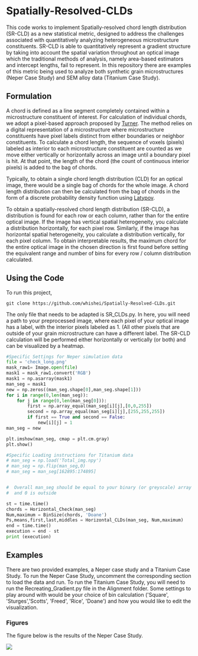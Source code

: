 # Spatially-Resolved-CLDs
This code works to implement Spatially-resolved chord length distribution (SR-CLD) as a new statistical metric, designed to address the challenges associated with quantitatively analyzing heterogeneous microstructure constituents. SR-CLD is able to quantitatively represent a gradient structure by taking into account the spatial variation throughout an optical image which the traditional methods of analysis, namely area-based estimators and intercept lengths, fail to represent. In this repository there are examples of this metric being used to analyze both synthetic grain microstructures (Neper Case Study) and SEM alloy data (Titanium Case Study). 

## Formulation

A chord is defined as a line segment completely contained within a microstructure constituent of interest. For calculation of individual chords, we adopt a pixel-based approach proposed by [Turner](https://iopscience.iop.org/article/10.1088/0965-0393/24/7/075002). The method relies on a digital representation of a microstructure where microstructure constituents have pixel labels distinct from either boundaries or neighbor constituents. To calculate a chord length, the sequence of voxels (pixels) labeled as interior to each microstructure constituent are counted as we move either vertically or horizontally across an image until a boundary pixel is hit. At that point, the length of the chord (the count of continuous interior pixels) is added to the bag of chords.

Typically, to obtain a single chord length distribution (CLD) for an optical image, there would be a single bag of chords for the whole image. A chord length distribution can then be calculated from the bag of chords in the form of a discrete probability density function using [Latypov](https://www.sciencedirect.com/science/article/pii/S1044580318313743).

To obtain a spatially-resolved chord length distribution (SR-CLD), a distribution is found for each row or each column, rather than for the entire optical image. If the image has vertical spatial heterogeneity, you calculate a distribution horizontally, for each pixel row. Similarly, if the image has horizontal spatial heterogeneity, you calculate a distribution vertically, for each pixel column. To obtain interpretable results, the maximum chord for the entire optical image in the chosen direction is first found before setting the equivalent range and number of bins for every row / column distribution calculated. 

## Using the Code
To run this project, 

```
git clone https://github.com/whishei/Spatially-Resolved-CLDs.git
```
The only file that needs to be adapted is SR_CLDs.py. In here, you will need a path to your preprocessed image, where each pixel of your optical image has a label, with the interior pixels labeled as 1. (All other pixels that are outside of your grain microstructure can have a different label. The SR-CLD calculation will be performed either horizontally or vertically (or both) and can be visualized by a heatmap. 

```python
#Specific Settings for Neper simulation data
file = 'check_long.png'
mask_raw1= Image.open(file)
mask1 = mask_raw1.convert('RGB')
mask1 = np.asarray(mask1)
man_seg = mask1
new = np.zeros((man_seg.shape[0],man_seg.shape[1])) 
for i in range(0,len(man_seg)):
    for j in range(0,len(man_seg[0])):
        first = np.array_equal(man_seg[i][j],[0,0,255])
        second = np.array_equal(man_seg[i][j],[255,255,255])  
        if first == True and second == False:
            new[i][j] = 1
man_seg = new

plt.imshow(man_seg, cmap = plt.cm.gray)
plt.show()

#Specific Loading instructions for Titanium data 
# man_seg = np.load('Total_img.npy')
# man_seg = np.flip(man_seg,0)
# man_seg = man_seg[162895:174895]


#  Overall man_seg should be equal to your binary (or greyscale) array where 1 represents inside of the grain
#  and 0 is outside 

st = time.time()
chords = Horizontal_Check(man_seg)
Num,maximum = BinSize(chords, 'Doane')
Ps,means,first,last,middles = Horizontal_CLDs(man_seg, Num,maximum)
end = time.time()
execution = end - st
print (execution)
```

## Examples
There are two provided examples, a Neper case study and a Titanium Case Study. To run the Neper Case Study, uncomment the corresponding section to load the data and run. To run the Titanium Case Study, you will need to run the Recreating_Gradient.py file in the Alignment folder. Some settings to play around with would be your choice of bin calculation ('Square', 'Sturges','Scotts', 'Freed', 'Rice', 'Doane') and how you would like to edit the visualization. 

### Figures

The figure below is the results of the Neper Case Study. 
<p float="left">
  <img src="Images/Neper_png.png" />
</p>







